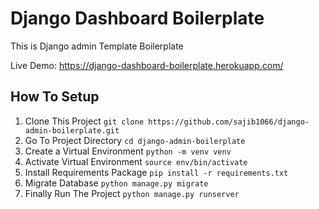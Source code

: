 # Django Dashboard Boilerplate

This is Django admin Template Boilerplate

Live Demo: https://django-dashboard-boilerplate.herokuapp.com/

## How To Setup
1. Clone This Project `git clone https://github.com/sajib1066/django-admin-boilerplate.git`
2. Go To Project Directory `cd django-admin-boilerplate`
3. Create a Virtual Environment `python -m venv venv`
4. Activate Virtual Environment `source env/bin/activate`
5. Install Requirements Package `pip install -r requirements.txt`
6. Migrate Database `python manage.py migrate`
7. Finally Run The Project `python manage.py runserver`
